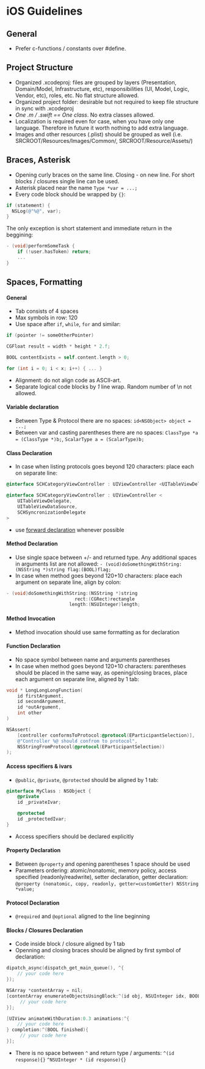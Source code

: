 # iOS Guidelines

## General
- Prefer c-functions / constants over #define.

## Project Structure
- Organized .xcodeproj: files are grouped by layers (Presentation, Domain/Model, Infrastructure, etc), responsibilities (UI, Model, Logic, Vendor, etc), roles, etc. No flat structure allowed.
- Organized project folder: desirable but not required to keep file structure in sync with .xcodeproj
- *One .m / .swift == One class*. No extra classes allowed.
- Localization is required even for case, when you have only one language. Therefore in future it worth nothing to add extra language.
- Images and other resources (.plist) should be grouped as well (i.e. SRCROOT/Resources/Images/Common/, SRCROOT/Resource/Assets/)

## Braces, Asterisk
- Opening curly braces on the same line. Closing - on new line. For short blocks / closures single line can be used.
- Asterisk placed near the name ```Type *var = ...;```
- Every code block  should be wrapped by ```{}```:
```objective-c
if (statement) {
  NSLog(@"%@", var);
}
```
The only exception is short statement and immediate return in the beggining: 
```objective-c
- (void)performSomeTask {
    if (!user.hasToken) return;
    ...
}
```

## Spaces, Formatting
#### General
- Tab consists of 4 spaces
- Max symbols in row: 120
- Use space after ```if```, ```while```, ```for```  and similar:
```objective-c
if (pointer != someOtherPointer)

CGFloat result = width * height * 2.f;

BOOL contentExists = self.content.length > 0;

for (int i = 0; i < x; i++) { ... }
```
- Alignment: do not align code as ASCII-art.
- Separate logical code blocks by *1* line wrap. Random number of \n not allowed.

#### Variable declaration
- Between Type & Protocol there are no spaces: ```id<NSObject> object = ...;```
- Between var and casting parentheses there are no spaces: ```ClassType *a = (ClassType *)b;```, ```ScalarType a = (ScalarType)b;```

#### Class Declaration
- In case when listing protocols goes beyond 120 characters: place each on separate line: 
```objective-c
@interface SCHCategoryViewController : UIViewController <UITableViewDelegate> 

@interface SCHCategoryViewController : UIViewController <
    UITableViewDelegate, 
    UITableViewDataSource, 
    SCHSyncronizationDelegate
>
```
- use [forward declaration](http://railsware.com/blog/2013/08/09/using-forward-declaration-in-your-objective-c-projects/) whenever possible

#### Method Declaration
- Use single space between +/- and returned type. Any additional spaces in arguments list are not allowed: ```- (void)doSomethingWithString:(NSString *)string flag:(BOOL)flag;```
- In case when method goes beyond 120+10 characters: place each argument on separate line, align by colon:
```objective-c
- (void)doSomethingWithString:(NSString *)string
                         rect:(CGRect)rectangle
                       length:(NSUInteger)length;
```
#### Method Invocation
- Method invocation should use same formatting as for declaration

#### Function Declaration
- No space symbol between name and arguments parentheses
- In case when method goes beyond 120+10 characters: parentheses should be placed in the same way, as opening/closing braces, place each argument on separate line, aligned by 1 tab: 
```objective-c
void * LongLongLongFunction(
    id firstArgument, 
    id secondArgument,
    id *outArgument,
    int other
)

NSAssert(
    [controller conformsToProtocol:@protocol(EParticipantSelection)],
    @"Controller %@ should confrom to protocol",
    NSStringFromProtocol(@protocol(EParticipantSelection))
);
```

#### Access specifiers & ivars 
- ```@public```, ```@private```, ```@protected``` should be aligned by 1 tab: 
```objective-c
@interface MyClass : NSObject {
    @private
    id _privateIvar;

    @protected
    id _protectedIvar;
}
```
- Access specifiers should be declared explicitly

#### Property Declaration
- Between ```@property``` and opening parentheses 1 space should be used
- Parameters ordering: atomic/nonatomic, memory policy, access specified (readonly/readwrite), setter declaration, getter declaration: ```@property (nonatomic, copy, readonly, getter=customGetter) NSString *value;```

#### Protocol Declaration
- ```@required``` and ```@optional``` aligned to the line beginning

#### Blocks / Closures Declaration
- Code inside block / closure aligned by 1 tab
- Openning and closing braces should be aligned by first symbol of declaration: 
```objective-c
dipatch_async(dispatch_get_main_queue(), ^{
    // your code here
});

NSArray *contentArray = nil;
[contentArray enumerateObjectsUsingBlock:^(id obj, NSUInteger idx, BOOL *stop){
     // your code here
}];

[UIView animateWithDuration:0.3 animations:^{
    // your code here
} completion:^(BOOL finished){
     // your code here
}];
```
- There is no space between ```^``` and return type / arguments: ```^(id response){}``` ```^NSUInteger * (id response){}```
